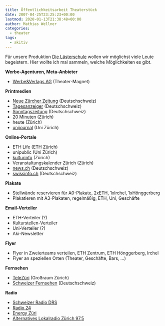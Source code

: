 ```yaml
---
title: Öffentlichkeitsarbeit Theaterstück
date: 2007-04-25T23:25:23+00:00
lastmod: 2020-01-13T21:38:48+00:00
author: Mathias Wellner
categories:
  - theater
tags:
  - akitiv
---
```

Für unsere Produktion [Die Lästerschule](http://www.aki.ethz.ch/akitiv/) wollen wir möglichst viele Leute begeistern. Hier wollte ich mal sammeln, welche Möglichkeiten es gibt.

**Werbe-Agenturen, Meta-Anbieter**

  * [Werbe&Verlags AG](http://www.werbeverlagsag.ch) (Theater-Magnet)

**Printmedien**

  * [Neue Zürcher Zeitung](http://www.nzz.ch/index.html) (Deutschschweiz)
  * [Tagesanzeiger](http://www.tagesanzeiger.ch/) (Deutschschweiz)
  * [Sonntagszeitung](http://www.sonntagszeitung.ch) (Deutschschweiz)
  * [20 Minuten](http://www.20min.ch/) (Zürich)
  * heute (Zürich)
  * [unijournal](http://www.unicom.uzh.ch/publications/unijournal.html) (Uni Zürich)

**Online-Portale**

  * ETH Life (ETH Zürich)
  * unipublic (Uni Zürich)
  * [kulturinfo](http://www.kulturinfo.ch) (Zürich)
  * Veranstaltungskalender Zürich (Zürich)
  * [news.ch](http://www.news.ch) (Deutschschweiz)
  * [swissinfo.ch](http://www.swissinfo.org/) (Deutschschweiz)

**Plakate**

  * Stellwände reservieren für A0-Plakate, 2xETH, 1xIrchel, 1xHönggerberg
  * Plakatieren mit A3-Plakaten, regelmäßig, ETH, Uni, Geschäfte

**Email-Verteiler**

  * ETH-Verteiler (?)
  * Kulturstellen-Verteiler
  * Uni-Verteiler (?)
  * Aki-Newsletter

**Flyer**

  * Flyer in Zweierteams verteilen, ETH Zentrum, ETH Hönggerberg, Irchel
  * Flyer an speziellen Orten (Theater, Geschäfte, Bars, &#8230;)

**Fernsehen**

  * [TeleZüri](http://www.telezueri.ch/) (Großraum Zürich)
  * [Schweizer Fernsehen](http://www.sf.tv/) (Deutschschweiz)

**Radio**

  * [Schweizer Radio DRS](http://www.drs.ch/)
  * [Radio 24](http://www.radio24.ch)
  * [Energy Züri](http://www.energyzueri.ch)
  * [Alternatives Lokalradio Zürich 97,5](http://www.lora.ch)
